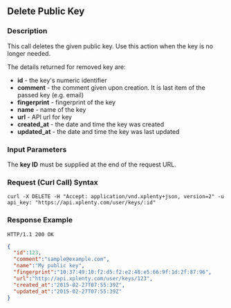 ## Delete Public Key

### Description
This call deletes the given public key. Use this action when the key is no longer needed.

The details returned for removed key are:

* **id** - the key's numeric identifier
* **comment** - the comment given upon creation. It is last item of the passed key (e.g. email)
* **fingerprint** - fingerprint of the key
* **name** - name of the key
* **url** - API url for key
* **created_at** - the date and time the key was created
* **updated_at** - the date and time the key was last updated

### Input Parameters
The **key ID** must be supplied at the end of the request URL.

### Request (Curl Call) Syntax
```shell
curl -X DELETE -H "Accept: application/vnd.xplenty+json, version=2" -u api_key: "https://api.xplenty.com/user/keys/:id"
```

### Response Example
```HTTP
HTTP/1.1 200 OK
```

```json
{
  "id":123,
  "comment":"sample@example.com",
  "name":"My public key",
  "fingerprint":"10:37:49:10:f2:d5:f2:e2:48:e5:66:9f:1d:2f:87:96",
  "url":"http://api.xplenty.com/user/keys/123",
  "created_at":"2015-02-27T07:55:39Z",
  "updated_at":"2015-02-27T07:55:39Z"
}
```
